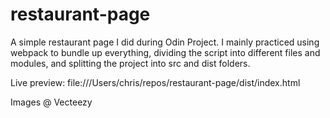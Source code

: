 # restaurant-page

A simple restaurant page I did during Odin Project. I mainly practiced using webpack to bundle up everything, dividing the script into different files and modules, and splitting the project into src and dist folders.

Live preview: file:///Users/chris/repos/restaurant-page/dist/index.html

Images @ Vecteezy